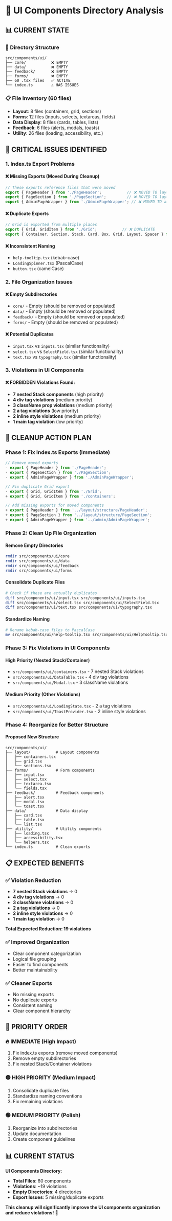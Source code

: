 # 🎨 UI Components Directory Analysis

## 📊 **CURRENT STATE**

### **📁 Directory Structure**
```
src/components/ui/
├── core/           ❌ EMPTY
├── data/           ❌ EMPTY  
├── feedback/       ❌ EMPTY
├── forms/          ❌ EMPTY
├── 60 .tsx files   ✅ ACTIVE
└── index.ts        ⚠️ HAS ISSUES
```

### **📋 File Inventory (60 files)**
- **Layout**: 8 files (containers, grid, sections)
- **Forms**: 12 files (inputs, selects, textareas, fields)
- **Data Display**: 8 files (cards, tables, lists)
- **Feedback**: 6 files (alerts, modals, toasts)
- **Utility**: 26 files (loading, accessibility, etc.)

## 🚨 **CRITICAL ISSUES IDENTIFIED**

### **1. Index.ts Export Problems**

#### **❌ Missing Exports (Moved During Cleanup)**
```typescript
// These exports reference files that were moved
export { PageHeader } from './PageHeader';           // ❌ MOVED TO layout/
export { PageSection } from './PageSection';         // ❌ MOVED TO layout/structure/
export { AdminPageWrapper } from './AdminPageWrapper'; // ❌ MOVED TO admin/
```

#### **❌ Duplicate Exports**
```typescript
// Grid is exported from multiple places
export { Grid, GridItem } from './Grid';           // ❌ DUPLICATE
export { Container, Section, Stack, Card, Box, Grid, Layout, Spacer } from './containers'; // ❌ DUPLICATE
```

#### **❌ Inconsistent Naming**
- `help-tooltip.tsx` (kebab-case)
- `LoadingSpinner.tsx` (PascalCase)
- `button.tsx` (camelCase)

### **2. File Organization Issues**

#### **❌ Empty Subdirectories**
- `core/` - Empty (should be removed or populated)
- `data/` - Empty (should be removed or populated)
- `feedback/` - Empty (should be removed or populated)
- `forms/` - Empty (should be removed or populated)

#### **❌ Potential Duplicates**
- `input.tsx` vs `inputs.tsx` (similar functionality)
- `select.tsx` vs `SelectField.tsx` (similar functionality)
- `text.tsx` vs `typography.tsx` (similar functionality)

### **3. Violations in UI Components**

#### **❌ FORBIDDEN Violations Found:**
- **7 nested Stack components** (high priority)
- **4 div tag violations** (medium priority)
- **3 className prop violations** (medium priority)
- **2 a tag violations** (low priority)
- **2 inline style violations** (medium priority)
- **1 main tag violation** (low priority)

## 🎯 **CLEANUP ACTION PLAN**

### **Phase 1: Fix Index.ts Exports (Immediate)**

```typescript
// Remove moved exports
- export { PageHeader } from './PageHeader';
- export { PageSection } from './PageSection';
- export { AdminPageWrapper } from './AdminPageWrapper';

// Fix duplicate Grid export
- export { Grid, GridItem } from './Grid';
+ export { Grid, GridItem } from './containers';

// Add missing exports for moved components
+ export { PageHeader } from '../layout/structure/PageHeader';
+ export { PageSection } from '../layout/structure/PageSection';
+ export { AdminPageWrapper } from '../admin/AdminPageWrapper';
```

### **Phase 2: Clean Up File Organization**

#### **Remove Empty Directories**
```bash
rmdir src/components/ui/core
rmdir src/components/ui/data
rmdir src/components/ui/feedback
rmdir src/components/ui/forms
```

#### **Consolidate Duplicate Files**
```bash
# Check if these are actually duplicates
diff src/components/ui/input.tsx src/components/ui/inputs.tsx
diff src/components/ui/select.tsx src/components/ui/SelectField.tsx
diff src/components/ui/text.tsx src/components/ui/typography.tsx
```

#### **Standardize Naming**
```bash
# Rename kebab-case files to PascalCase
mv src/components/ui/help-tooltip.tsx src/components/ui/HelpTooltip.tsx
```

### **Phase 3: Fix Violations in UI Components**

#### **High Priority (Nested Stack/Container)**
- `src/components/ui/containers.tsx` - 7 nested Stack violations
- `src/components/ui/DataTable.tsx` - 4 div tag violations
- `src/components/ui/Modal.tsx` - 3 className violations

#### **Medium Priority (Other Violations)**
- `src/components/ui/LoadingState.tsx` - 2 a tag violations
- `src/components/ui/ToastProvider.tsx` - 2 inline style violations

### **Phase 4: Reorganize for Better Structure**

#### **Proposed New Structure**
```
src/components/ui/
├── layout/           # Layout components
│   ├── containers.tsx
│   ├── grid.tsx
│   └── sections.tsx
├── forms/            # Form components
│   ├── input.tsx
│   ├── select.tsx
│   ├── textarea.tsx
│   └── fields.tsx
├── feedback/         # Feedback components
│   ├── alert.tsx
│   ├── modal.tsx
│   └── toast.tsx
├── data/             # Data display
│   ├── card.tsx
│   ├── table.tsx
│   └── list.tsx
├── utility/          # Utility components
│   ├── loading.tsx
│   ├── accessibility.tsx
│   └── helpers.tsx
└── index.ts          # Clean exports
```

## 📋 **EXPECTED BENEFITS**

### **✅ Violation Reduction**
- **7 nested Stack violations** → 0
- **4 div tag violations** → 0
- **3 className violations** → 0
- **2 a tag violations** → 0
- **2 inline style violations** → 0
- **1 main tag violation** → 0

**Total Expected Reduction: 19 violations**

### **✅ Improved Organization**
- Clear component categorization
- Logical file grouping
- Easier to find components
- Better maintainability

### **✅ Cleaner Exports**
- No missing exports
- No duplicate exports
- Consistent naming
- Clear component hierarchy

## 🚨 **PRIORITY ORDER**

### **🔥 IMMEDIATE (High Impact)**
1. Fix index.ts exports (remove moved components)
2. Remove empty subdirectories
3. Fix nested Stack/Container violations

### **🟡 HIGH PRIORITY (Medium Impact)**
1. Consolidate duplicate files
2. Standardize naming conventions
3. Fix remaining violations

### **🟢 MEDIUM PRIORITY (Polish)**
1. Reorganize into subdirectories
2. Update documentation
3. Create component guidelines

## 📊 **CURRENT STATUS**

**UI Components Directory:**
- **Total Files**: 60 components
- **Violations**: ~19 violations
- **Empty Directories**: 4 directories
- **Export Issues**: 5 missing/duplicate exports

**This cleanup will significantly improve the UI components organization and reduce violations!** 🎯 
